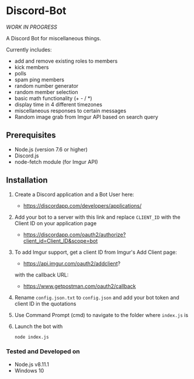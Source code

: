 # Discord-Bot

*WORK IN PROGRESS*

A Discord Bot for miscellaneous things.



Currently includes:
- add and remove existing roles to members
- kick members
- polls
- spam ping members
- random number generator
- random member selection
- basic math functionality (+ - / *)
- display time in 4 different timezones
- miscellaneous responses to certain messages
- Random image grab from Imgur API based on search query

## Prerequisites
- Node.js (version 7.6 or higher)
- Discord.js
- node-fetch module (for Imgur API)

## Installation
1. Create a Discord application and a Bot User here:
   - https://discordapp.com/developers/applications/
2. Add your bot to a server with this link and replace `CLIENT_ID` with the Client ID on your application page
   - https://discordapp.com/oauth2/authorize?client_id=Client_ID&scope=bot
3. To add Imgur support, get a client ID from Imgur's Add Client page:
   - https://api.imgur.com/oauth2/addclient? 
   
   with the callback URL:
   - https://www.getpostman.com/oauth2/callback
3. Rename `config.json.txt` to `config.json` and add your bot token and client ID in the quotations
4. Use Command Prompt (cmd) to navigate to the folder where `index.js` is
5. Launch the bot with

      ```node index.js```
### Tested and Developed on
- Node.js v8.11.1
- Windows 10
